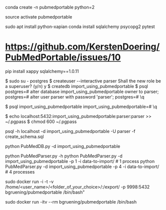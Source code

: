 conda create -n pubmedportable python=2

source activate pubmedportable

sudo apt install python-xapian
conda install sqlalchemy psycopg2 pytest

# https://github.com/KerstenDoering/PubMedPortable/issues/10
pip install xappy sqlalchemy==1.0.11


$ sudo su - postgres
$ createuser --interactive parser
Shall the new role be a superuser? (y/n) y
$ createdb import_using_pubmedportable
$ psql
postgres=# alter database import_using_pubmedportable owner to parser;
postgres=# alter user parser with password 'parser';
postgres=# \q

$ psql import_using_pubmedportable
import_using_pubmedportable=# \q

$ echo localhost:5432:import_using_pubmedportable:parser:parser >> ~/.pgpass
$ chmod 600 ~/.pgpass

psql -h localhost -d import_using_pubmedportable -U parser -f create_schema.sql

python PubMedDB.py -d import_using_pubmedportable

python PubMedParser.py -h
python PubMedParser.py -d import_using_pubmedportable -p 1 -i data-to-import/  # 1 process
python PubMedParser.py -d import_using_pubmedportable -p 4 -i data-to-import/  # 4 processes



sudo docker run -i -t -v /home/<user_name>/<folder_of_your_choice>/:/export/ -p 9998:5432 bgruening/pubmedportable /bin/bash"

sudo docker run -itv --rm bgruening/pubmedportable /bin/bash
